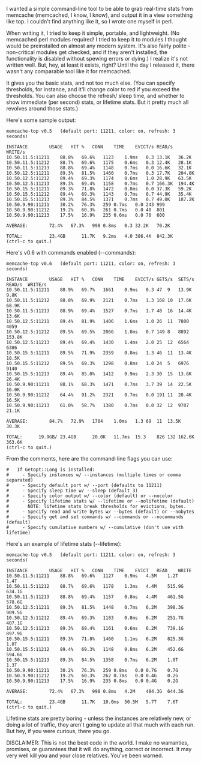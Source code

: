 I wanted a simple command-line tool to be able to grab real-time stats from memcache (memcached, I know, I know), and output it in a view something like top.  I couldn't find anything like it, so I wrote one myself in perl.

When writing it, I tried to keep it simple, portable, and lightweight.  (No memcached perl modules required!  I tried to keep it to modules I thought would be preinstalled on almost any modern system.  It's also fairly polite - non-critical modules get checked, and if they aren't installed, the functionality is disabled without spewing errors or dying.)  I realize it's not written well.  But, hey, at least it exists, right?  Until the day I released it, there wasn't any comparable tool like it for memcached.

It gives you the basic stats, and not too much else.  (You can specify thresholds, for instance, and it'll change color to red if you exceed the thresholds.  You can also choose the refresh/ sleep time, and whether to show immediate (per second) stats, or lifetime stats.  But it pretty much all revolves around those stats.)

Here's some sample output:

```
memcache-top v0.5	(default port: 11211, color: on, refresh: 3 seconds)

INSTANCE		USAGE	HIT %	CONN	TIME	EVICT/s READ/s	WRITE/s
10.50.11.5:11211	88.8%	69.6%	1123	1.9ms	0.3	13.1K	36.2K	
10.50.11.5:11212	88.7%	69.6%	1175	0.6ms	0.3	12.4K	28.1K	
10.50.11.5:11213	88.8%	69.4%	1148	0.7ms	0.0	16.6K	32.1K	
10.50.12.5:11211	89.3%	81.5%	1460	0.7ms	0.3	17.7K	204.0K	
10.50.12.5:11212	89.4%	69.3%	1174	0.6ms	1.0	28.9K	63.5K	
10.50.12.5:11213	89.3%	69.4%	1158	0.7ms	0.7	166.3K	194.4K	
10.50.15.5:11211	89.3%	71.8%	1472	0.8ms	0.0	37.3K	59.2K	
10.50.15.5:11212	89.4%	69.3%	1143	0.7ms	0.7	44.9K	35.4K	
10.50.15.5:11213	89.3%	84.5%	1371	0.7ms	0.7	49.0K	187.2K	
10.50.9.90:11211	30.2%	76.3%	259	0.7ms	0.0	243	999	
10.50.9.90:11212	19.2%	60.3%	261	0.7ms	0.0	40	801	
10.50.9.90:11213	17.5%	16.9%	235	0.6ms	0.0	70	600	

AVERAGE:		72.4%	67.3%	998	0.8ms	0.3	32.2K	70.2K	

TOTAL:			23.4GB		11.7K	9.2ms	4.0	386.4K	842.3K	
(ctrl-c to quit.)
```

Here's v0.6 with commands enabled (--commands):

```
memcache-top v0.6	(default port: 11211, color: on, refresh: 3 seconds)

INSTANCE		USAGE	HIT %	CONN	TIME	EVICT/s GETS/s	SETS/s	READ/s	WRITE/s	
10.50.11.5:11211	88.9%	69.7%	1661	0.9ms	0.3	47	9	13.9K	9.8K	
10.50.11.5:11212	88.8%	69.9%	2121	0.7ms	1.3	168	10	17.6K	68.9K	
10.50.11.5:11213	88.9%	69.4%	1527	0.7ms	1.7	48	16	14.4K	13.6K	
10.50.12.5:11211	89.4%	81.9%	1406	1.6ms	1.0	26	11	7800	4059	
10.50.12.5:11212	89.5%	69.5%	2066	1.8ms	0.7	149	8	8892	153.8K	
10.50.12.5:11213	89.4%	69.4%	1430	1.4ms	2.0	25	12	6564	6386	
10.50.15.5:11211	89.5%	71.9%	2359	0.8ms	1.3	46	11	13.4K	18.5K	
10.50.15.5:11212	89.5%	69.3%	1298	0.8ms	1.0	24	5	6976	9140	
10.50.15.5:11213	89.4%	85.0%	1412	0.9ms	2.3	30	15	13.6K	26.4K	
10.50.9.90:11211	88.1%	68.3%	1471	0.7ms	3.7	39	14	22.5K	16.0K	
10.50.9.90:11212	64.4%	91.2%	2321	0.7ms	0.0	191	11	28.4K	16.5K	
10.50.9.90:11213	61.0%	58.7%	1380	0.7ms	0.0	32	12	9707	21.1K	

AVERAGE:		84.7%	72.9%	1704	1.0ms	1.3	69	11	13.5K	30.3K	

TOTAL:		19.9GB/	23.4GB		20.0K	11.7ms	15.3	826	132	162.6K	363.6K	
(ctrl-c to quit.)
```


From the comments, here are the command-line flags you can use:

```
#   If Getopt::Long is installed:
#     - Specify instances w/ --instances (multiple times or comma separated)
#     - Specify default port w/ --port (defaults to 11211)
#     - Specify sleep time w/ --sleep (default 3)
#     - Specify color output w/ --color (default) or --nocolor
#     - Specify lifetime stats w/ --lifetime or --nolifetime (default)
#       NOTE: lifetime stats break thresholds for evictions, bytes.
#     - Specify read and write bytes w/ --bytes (default) or --nobytes
#     - Specify get and set commands w/ --commands or --nocommands (default)
#     - Specify cumulative numbers w/ --cumulative (don't use with lifetime)
```


Here's an example of lifetime stats (--lifetime):

```
memcache-top v0.5	(default port: 11211, color: on, refresh: 3 seconds)

INSTANCE		USAGE	HIT %	CONN	TIME	EVICT	READ	WRITE
10.50.11.5:11211	88.8%	69.6%	1127	0.9ms	4.5M	1.2T	1.4T	
10.50.11.5:11212	88.7%	69.6%	1178	1.3ms	4.4M	515.9G	634.1G	
10.50.11.5:11213	88.8%	69.4%	1157	0.8ms	4.4M	461.5G	578.6G	
10.50.12.5:11211	89.3%	81.5%	1448	0.7ms	6.2M	398.3G	909.5G	
10.50.12.5:11212	89.4%	69.3%	1183	0.8ms	6.2M	251.7G	407.1G	
10.50.12.5:11213	89.3%	69.4%	1161	0.6ms	6.2M	739.1G	897.9G	
10.50.15.5:11211	89.3%	71.8%	1460	1.1ms	6.2M	825.3G	1.0T	
10.50.15.5:11212	89.4%	69.3%	1148	0.8ms	6.2M	452.6G	594.6G	
10.50.15.5:11213	89.3%	84.5%	1358	0.7ms	6.2M	1.0T	1.3T	
10.50.9.90:11211	30.2%	76.3%	259	0.8ms	0.0	0.7G	0.7G	
10.50.9.90:11212	19.2%	60.3%	262	0.7ms	0.0	0.4G	0.2G	
10.50.9.90:11213	17.5%	16.9%	235	0.8ms	0.0	0.4G	0.2G	

AVERAGE:		72.4%	67.3%	998	0.8ms	4.2M	484.3G	644.3G	

TOTAL:			23.4GB		11.7K	10.0ms	50.5M	5.7T	7.6T	
(ctrl-c to quit.)
```

Lifetime stats are pretty boring - unless the instances are relatively new, or doing a lot of traffic, they aren't going to update all that much with each run.  But hey, if you were curious, there you go.


DISCLAIMER:
This is not the best code in the world.  I make no warranties, promises, or guarantees that it will do anything, correct or incorrect.  It may very well kill you and your close relatives.  You've been warned.